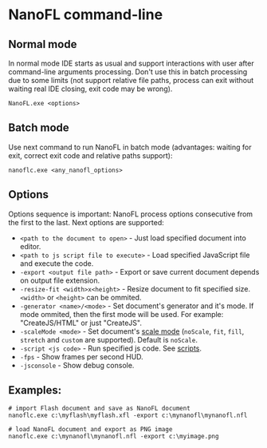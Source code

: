 # NanoFL command-line


## Normal mode
In normal mode IDE starts as usual and support interactions with user after command-line arguments processing.
Don't use this in batch processing due to some limits (not support relative file paths, process can exit without waiting real IDE closing, exit code may be wrong).
```
NanoFL.exe <options>
```


## Batch mode
Use next command to run NanoFL in batch mode (advantages: waiting for exit, correct exit code and relative paths support):
```
nanoflc.exe <any_nanofl_options>
```


## Options

Options sequence is important: NanoFL process options consecutive from the first to the last. Next options are supported:

* `<path to the document to open>` - Just load specified document into editor.
* `<path to js script file to execute>` - Load specified JavaScript file and execute the code.
* `-export <output file path>` - Export or save current document depends on output file extension.
* `-resize-fit <width>x<height>` - Resize document to fit specified size. `<width>` or `<height>` can be ommited.
* `-generator <name>/<mode>` - Set document's generator and it's mode. If mode ommited, then the first mode will be used. For example: "CreateJS/HTML" or just "CreateJS".
* `-scaleMode <mode>` - Set document's [scale mode](/docs/scaleMode/) (`noScale`, `fit`, `fill`, `stretch` and `custom` are supported). Default is `noScale`.
* `-script <js code>` - Run specified js code. See [scripts](/docs/scripts/).
* `-fps` - Show frames per second HUD.
* `-jsconsole` - Show debug console.


## Examples:

```
# import Flash document and save as NanoFL document
nanoflc.exe c:\myflash\myflash.xfl -export c:\mynanofl\mynanofl.nfl

# load NanoFL document and export as PNG image
nanoflc.exe c:\mynanofl\mynanofl.nfl -export c:\myimage.png
```
